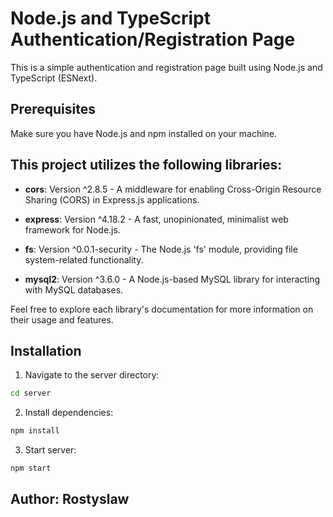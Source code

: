 # Node.js and TypeScript Authentication/Registration Page

This is a simple authentication and registration page built using Node.js and TypeScript (ESNext).

## Prerequisites

Make sure you have Node.js and npm installed on your machine.

## This project utilizes the following libraries:

- **cors**: Version ^2.8.5 - A middleware for enabling Cross-Origin Resource Sharing (CORS) in Express.js applications.

- **express**: Version ^4.18.2 - A fast, unopinionated, minimalist web framework for Node.js.

- **fs**: Version ^0.0.1-security - The Node.js 'fs' module, providing file system-related functionality.

- **mysql2**: Version ^3.6.0 - A Node.js-based MySQL library for interacting with MySQL databases.

Feel free to explore each library's documentation for more information on their usage and features.

## Installation

1. Navigate to the server directory:
```bash
cd server
```

2. Install dependencies:
```bash
npm install
```

3. Start server:
```bash
npm start
```

## Author: Rostyslaw